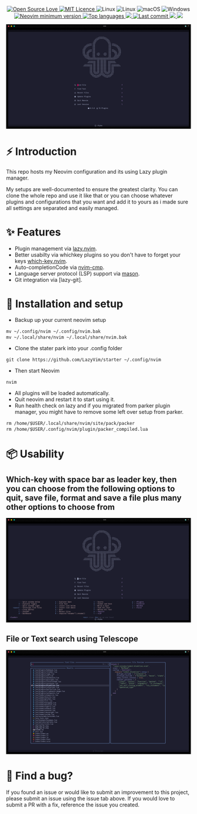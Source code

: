 <div align="center">

<p>
    
<a href="https://github.com/ellerbrock/open-source-badge/">
  <img src="https://badges.frapsoft.com/os/v1/open-source.svg?v=103" alt="Open Source Love" />
</a>
<a href="https://opensource.org/licenses/mit-license.php">
  <img src="https://badges.frapsoft.com/os/mit/mit.svg?v=103" alt="MIT Licence" />
</a>
    <a>
      <img alt="Linux" src="https://img.shields.io/badge/Made%20with%20Lua-blueviolet.svg?v=103&logo=lua" />
    </a>
    <a>
      <img alt="Linux" src="https://img.shields.io/badge/Linux-%23.svg?v=103&logo=linux&color=FCC624&logoColor=black" />
    </a>
    <a>
      <img alt="macOS" src="https://img.shields.io/badge/macOS-%23.svg?v=103&logo=apple&color=000000&logoColor=white" />
    </a>
    <a>
      <img alt="Windows" src="https://img.shields.io/badge/Windows-%23.svg?v=103&logo=windows&color=0078D6&logoColor=white" />
    </a>
    <a href="https://github.com/neovim/neovim/releases/tag/stable">
      <img src="https://img.shields.io/badge/Neovim-0.8+-blueviolet.svg?v=103&color=000F10&logo=Neovim&logoColor=green&labelColor=302D41" alt="Neovim minimum version"/>
    </a>
    <a href="https://github.com/Oyinbra/nvim-config/search?l=vim-script">
      <img src="https://img.shields.io/github/languages/top/Oyinbra/nvim-config?svg?v=103" alt="Top languages"/>
    </a>
    <a href="https://github.com/Oyinbra/nvim-config/graphs/commit-activity">
      <img src="https://img.shields.io/github/commit-activity/m/Oyinbra/nvim-config?svg?v=103" />
    </a>
        <a href="">
      <img alt="Last commit" src="https://img.shields.io/github/last-commit/Oyinbra/nvim-config?svg?v=103&logo=git&color=000F10&logoColor=dark orange&labelColor=302D41"/>
    </a>
    <a href="https://github.com/Oyinbra/nvim-config/graphs/contributors">
      <img src="https://img.shields.io/github/contributors/Oyinbra/nvim-config?svg?v=103" />
    </a>
    <a>
      <img src="https://img.shields.io/github/repo-size/Oyinbra/nvim-config?svg?v=103" />
    </a>

</p>
</div>

<div align="center">
    
![Screenshot (1423)](https://github.com/Oyinbra/img/raw/main/nvim-img/img-001.png)

</div>

# ⚡️ Introduction

This repo hosts my Neovim configuration and its using Lazy plugin manager.

My setups are well-documented to ensure the greatest clarity. You can clone the whole repo and use it like that or you can choose whatever plugins and configurations that you want and add it to yours as i made sure all settings are separated and easily managed.

# ✨ Features

- Plugin management via [lazy.nvim](https://github.com/folke/lazy.nvim).
- Better usabilty via whichkey plugins so you don't have to forget your keys [which-key.nvim](https://github.com/folke/which-key.nvim).
- Auto-completionCode via [nvim-cmp](https://github.com/hrsh7th/nvim-cmp).
- Language server protocol (LSP) support via [mason](https://github.com/williamboman/mason.nvim).
- Git integration via [lazy-git].

# 🚀 Installation and setup

- Backup up your current neovim setup

```
mv ~/.config/nvim ~/.config/nvim.bak
mv ~/.local/share/nvim ~/.local/share/nvim.bak
```

- Clone the stater park into your .config folder

```
git clone https://github.com/LazyVim/starter ~/.config/nvim
```

- Then start Neovim

```
nvim
```

- All plugins will be loaded automatically.
- Quit neovim and restart it to start using it.
- Run health check on lazy and if you migrated from parker plugin manager, you might have to remove some left over setup from parker.

```
rm /home/$USER/.local/share/nvim/site/pack/packer
rm /home/$USER/.config/nvim/plugin/packer_compiled.lua
```

# 📦 Usability

## Which-key with space bar as leader key, then you can choose from the following options to quit, save file, format and save a file plus many other options to choose from

<p align="center">
<img src="https://github.com/Oyinbra/img/raw/main/nvim-img/img-002.png" width="800">
</p>

## File or Text search using Telescope

<p align="center">
<img src="https://github.com/Oyinbra/img/raw/main/nvim-img/img-005.png" width="800">
</p>

# 🐞 Find a bug?

If you found an issue or would like to submit an improvement to this project, please submit an issue using the issue tab above. If you would love to submit a PR with a fix, reference the issue you created.


